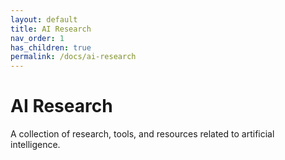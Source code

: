 ```yaml
---
layout: default
title: AI Research
nav_order: 1
has_children: true
permalink: /docs/ai-research
---
```


# AI Research

A collection of research, tools, and resources related to artificial intelligence. 